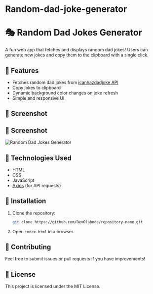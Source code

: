 # Random-dad-joke-generator
# 🎭 Random Dad Jokes Generator  

A fun web app that fetches and displays random dad jokes! Users can generate new jokes and copy them to the clipboard with a single click.  

## 🚀 Features  
- Fetches random dad jokes from [icanhazdadjoke API](https://icanhazdadjoke.com/)  
- Copy jokes to clipboard  
- Dynamic background color changes on joke refresh  
- Simple and responsive UI   

## 📸 Screenshot  
## 📸 Screenshot  
![Random Dad Jokes Generator](https://imgur.com/huK80xv)


## 🔧 Technologies Used  
- HTML  
- CSS  
- JavaScript  
- [Axios](https://github.com/axios/axios) (for API requests)  

## 📂 Installation  
1. Clone the repository:  
   ```sh  
   git clone https://github.com/DevOlabode/repository-name.git  
   ```  
2. Open `index.html` in a browser.  

## 🤝 Contributing  
Feel free to submit issues or pull requests if you have improvements!  

## 📝 License  
This project is licensed under the MIT License.
